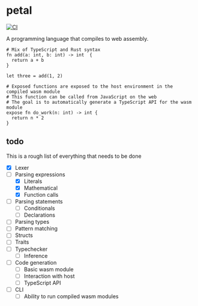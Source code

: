 # petal

[![CI](https://github.com/coffee-cup/petal/actions/workflows/ci.yml/badge.svg)](https://github.com/coffee-cup/petal/actions/workflows/ci.yml)

A programming language that compiles to web assembly.

```
# Mix of TypeScript and Rust syntax
fn add(a: int, b: int) -> int  {
  return a + b
}

let three = add(1, 2)

# Exposed functions are exposed to the host environment in the compiled wasm module
# This function can be called from JavaScript on the web
# The goal is to automatically generate a TypeScript API for the wasm module
expose fn do_work(n: int) -> int {
  return n * 2
}
```

## todo

This is a rough list of everything that needs to be done

- [x] Lexer
- [ ] Parsing expressions
  - [x] Literals
  - [x] Mathematical
  - [x] Function calls
- [ ] Parsing statements
  - [ ] Conditionals
  - [ ] Declarations
- [ ] Parsing types
- [ ] Pattern matching
- [ ] Structs
- [ ] Traits
- [ ] Typechecker
  - [ ] Inference
- [ ] Code generation
  - [ ] Basic wasm module
  - [ ] Interaction with host
  - [ ] TypeScript API
- [ ] CLI
  - [ ] Ability to run compiled wasm modules
